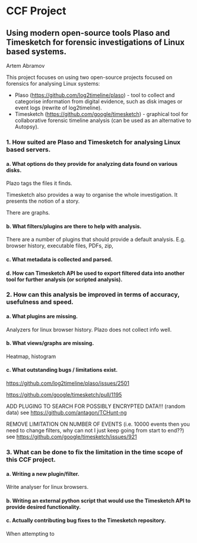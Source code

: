 # CCF Project

## Using modern open-source tools Plaso and Timesketch for forensic investigations of Linux based systems.

Artem Abramov

This project focuses on using two open-source projects focused on forensics for analysing Linux systems:

- Plaso (https://github.com/log2timeline/plaso) - tool to collect and categorise
    information from digital evidence, such as disk images or event logs (rewrite of
    log2timeline).
- Timesketch (https://github.com/google/timesketch) - graphical tool for collaborative
    forensic timeline analysis (can be used as an alternative to Autopsy).




### 1. How suited are Plaso and Timesketch for analysing Linux based servers.

#### a. What options do they provide for analyzing data found on various disks.

Plazo tags the files it finds.

Timesketch also provides a way to organise the whole investigation. It presents the notion of a story.

There are graphs.



#### b. What filters/plugins are there to help with analysis.

There are a number of plugins that should provide a default analysis. E.g. browser history, executable files, PDFs, zip, 

#### c. What metadata is collected and parsed.



#### d. How can Timesketch API be used to export filtered data into another tool for further analysis (or scripted analysis).





### 2. How can this analysis be improved in terms of accuracy, usefulness and speed.

#### a. What plugins are missing.

Analyzers for linux browser history. Plazo does not collect info well.



#### b. What views/graphs are missing.

Heatmap, histogram



#### c. What outstanding bugs / limitations exist.

https://github.com/log2timeline/plaso/issues/2501

https://github.com/google/timesketch/pull/1195



ADD PLUGING TO SEARCH FOR POSSIBLY ENCRYPTED DATA!!! (random data) see https://github.com/antagon/TCHunt-ng



REMOVE LIMITATION ON NUMBER OF EVENTS (i.e. 10000 events then you need to change filters, why can not I just keep going from start to end??) see https://github.com/google/timesketch/issues/921





### 3. What can be done to fix the limitation in the time scope of this CCF project.

#### a. Writing a new plugin/filter.

Write analyser for linux browsers.



#### b. Writing an external python script that would use the Timesketch API to provide desired functionality.



#### c. Actually contributing bug fixes to the Timesketch repository.

When attempting to 



